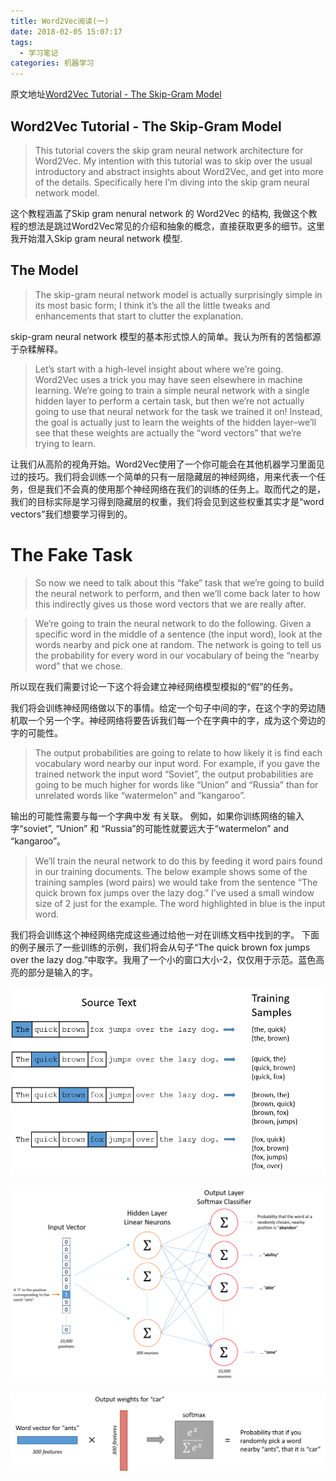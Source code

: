```yaml
---
title: Word2Vec阅读(一)
date: 2018-02-05 15:07:17
tags:
  - 学习笔记
categories: 机器学习
---
```


原文地址[Word2Vec Tutorial - The Skip-Gram Model](http://mccormickml.com/2016/04/19/word2vec-tutorial-the-skip-gram-model/)


## Word2Vec Tutorial - The Skip-Gram Model
>This tutorial covers the skip gram neural network architecture for Word2Vec. My intention with this tutorial was to skip over the usual introductory and abstract insights about Word2Vec, and get into more of the details. Specifically here I’m diving into the skip gram neural network model.

这个教程涵盖了Skip gram nenural network 的 Word2Vec 的结构,
我做这个教程的想法是跳过Word2Vec常见的介绍和抽象的概念，直接获取更多的细节。这里我开始潜入Skip gram neural network 模型.

## The Model
>The skip-gram neural network model is actually surprisingly simple in its most basic form; I think it’s the all the little tweaks and enhancements that start to clutter the explanation.

skip-gram neural network 模型的基本形式惊人的简单。我认为所有的苦恼都源于杂糅解释。

>Let’s start with a high-level insight about where we’re going. Word2Vec uses a trick you may have seen elsewhere in machine learning. We’re going to train a simple neural network with a single hidden layer to perform a certain task, but then we’re not actually going to use that neural network for the task we trained it on! Instead, the goal is actually just to learn the weights of the hidden layer–we’ll see that these weights are actually the “word vectors” that we’re trying to learn.

让我们从高阶的视角开始。Word2Vec使用了一个你可能会在其他机器学习里面见过的技巧。我们将会训练一个简单的只有一层隐藏层的神经网络，用来代表一个任务，但是我们不会真的使用那个神经网络在我们的训练的任务上。取而代之的是，我们的目标实际是学习得到隐藏层的权重，我们将会见到这些权重其实才是“word vectors”我们想要学习得到的。

# The Fake Task
> So now we need to talk about this “fake” task that we’re going to build the neural network to perform, and then we’ll come back later to how this indirectly gives us those word vectors that we are really after.

> We’re going to train the neural network to do the following. Given a specific word in the middle of a sentence (the input word), look at the words nearby and pick one at random. The network is going to tell us the probability for every word in our vocabulary of being the “nearby word” that we chose.

所以现在我们需要讨论一下这个将会建立神经网络模型模拟的“假”的任务。

我们将会训练神经网络做以下的事情。给定一个句子中间的字，在这个字的旁边随机取一个另一个字。神经网络将要告诉我们每一个在字典中的字，成为这个旁边的字的可能性。


> The output probabilities are going to relate to how likely it is find each vocabulary word nearby our input word. For example, if you gave the trained network the input word “Soviet”, the output probabilities are going to be much higher for words like “Union” and “Russia” than for unrelated words like “watermelon” and “kangaroo”.

输出的可能性需要与每一个字典中发 有关联。
例如，如果你训练网络的输入字“soviet”, “Union” 和 “Russia”的可能性就要远大于“watermelon” and “kangaroo”。

> We’ll train the neural network to do this by feeding it word pairs found in our training documents. The below example shows some of the training samples (word pairs) we would take from the sentence “The quick brown fox jumps over the lazy dog.” I’ve used a small window size of 2 just for the example. The word highlighted in blue is the input word.

我们将会训练这个神经网络完成这些通过给他一对在训练文档中找到的字。
下面的例子展示了一些训练的示例，我们将会从句子“The quick brown fox jumps over the lazy dog.”中取字。我用了一个小的窗口大小-2，仅仅用于示范。蓝色高亮的部分是输入的字。

![training_data](Word2Vec阅读-一/training_data.png)

![training_data](Word2Vec阅读-一/skip_gram_net_arch.png)

![training_data](Word2Vec阅读-一/output_weights_function.png)
